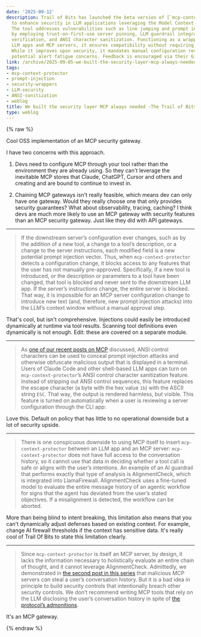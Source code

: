 ```yaml
---
date: '2025-09-12'
description: Trail of Bits has launched the beta version of [`mcp-context-protector`](https://github.com/trailofbits/mcp-context-protector)
  to enhance security in LLM applications leveraging the Model Context Protocol (MCP).
  The tool addresses vulnerabilities such as line jumping and prompt injection attacks
  by employing trust-on-first-use server pinning, LLM guardrail integration for response
  verification, and ANSI character sanitization. Functioning as a wrapper between
  LLM apps and MCP servers, it ensures compatibility without requiring upstream modifications.
  While it improves upon security, it mandates manual configuration reviews, raising
  potential alert fatigue concerns. Feedback is encouraged via their GitHub repository.
link: /archive/2025-09-05-we-built-the-security-layer-mcp-always-needed-the-trail-of-bits-blog
tags:
- mcp-context-protector
- prompt-injection
- security-wrappers
- LLM-security
- ANSI-sanitization
- weblog
title: We built the security layer MCP always needed -The Trail of Bits Blog
type: weblog
---
```

{% raw %}

Cool OSS implementation of an MCP security gateway.

I have two concerns with this approach.

1. Devs need to configure MCP through your tool rather than the environment they are already using. So they can't leverage the inevitable MCP stores that Claude, ChatGPT, Cursor and others and creating and are bound to continue to invest in.

2. Chaining MCP gateways isn't really feasible, which means dev can only have one gateway. Would they really choose one that only provides security guarantees? What about observability, tracing, caching? I think devs are much more likely to use an MCP gateway with security features than an MCP security gateway. Just like they did with API gateways.

---

> If the downstream server’s configuration ever changes, such as by the addition of a new tool, a change to a tool’s description, or a change to the server instructions, each modified field is a new potential prompt injection vector. Thus, when `mcp-context-protector` detects a configuration change, it blocks access to any features that the user has not manually pre-approved. Specifically, if a new tool is introduced, or the description or parameters to a tool have been changed, that tool is blocked and never sent to the downstream LLM app. If the server’s instructions change, the entire server is blocked. That way, it is impossible for an MCP server configuration change to introduce new text (and, therefore, new prompt injection attacks) into the LLM’s context window without a manual approval step.

That's cool, but isn't comprehensive. Injections could easily be introduced dynamically at runtime via tool results. Scanning tool definitions even dynamically is not enough. Edit: these are covered on a separate module.

---

> As [one of our recent posts on MCP](https://blog.trailofbits.com/2025/04/29/deceiving-users-with-ansi-terminal-codes-in-mcp/) discussed, ANSI control characters can be used to conceal prompt injection attacks and otherwise obfuscate malicious output that is displayed in a terminal. Users of Claude Code and other shell-based LLM apps can turn on `mcp-context-protector`’s ANSI control character sanitization feature. Instead of stripping out ANSI control sequences, this feature replaces the escape character (a byte with the hex value `1b`) with the ASCII string `ESC`. That way, the output is rendered harmless, but visible. This feature is turned on automatically when a user is reviewing a server configuration through the CLI app:

Love this. Default on policy that has little to no operational downside but a lot of security upside.

---

> There is one conspicuous downside to using MCP itself to insert `mcp-context-protector` between an LLM app and an MCP server: `mcp-context-protector` does not have full access to the conversation history, so it cannot use that data in deciding whether a tool call is safe or aligns with the user’s intentions. An example of an AI guardrail that performs exactly that type of analysis is AlignmentCheck, which is integrated into LlamaFirewall. AlignmentCheck uses a fine-tuned model to evaluate the entire message history of an agentic workflow for signs that the agent has deviated from the user’s stated objectives. If a misalignment is detected, the workflow can be aborted.

More than being blind to intent breaking, this limitation also means that you can't dynamically adjust defenses based on existing context. For example, change AI firewall thresholds if the context has sensitive data.
It's really cool of Trail Of Bits to state this limitation clearly.

---

> Since `mcp-context-protector` is itself an MCP server, by design, it lacks the information necessary to holistically evaluate an entire chain of thought, and it cannot leverage AlignmentCheck. Admittedly, we demonstrated in [the second post in this series](https://blog.trailofbits.com/2025/04/23/how-mcp-servers-can-steal-your-conversation-history/) that malicious MCP servers _can_ steal a user’s conversation history. But it is a bad idea in principle to build security controls that intentionally breach other security controls. We don’t recommend writing MCP tools that rely on the LLM disclosing the user’s conversation history in spite of [the protocol’s admonitions](https://modelcontextprotocol.io/specification/2025-03-26/architecture#design-principles).

It's an MCP gateway.

{% endraw %}
